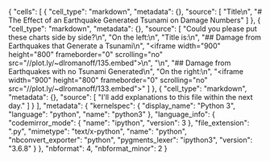 {
 "cells": [
  {
   "cell_type": "markdown",
   "metadata": {},
   "source": [
    "Title\n",
    "# The Effect of an Earthquake Generated Tsunami on Damage Numbers"
   ]
  },
  {
   "cell_type": "markdown",
   "metadata": {},
   "source": [
    "Could you please put these charts side by side?\n",
    "On the left:\n",
    "Title is:\n",
    "## Damage from Earthquakes that Generate a Tsunami\n",
    "<iframe width=\"900\" height=\"800\" frameborder=\"0\" scrolling=\"no\" src=\"//plot.ly/~dlromanoff/135.embed\"></iframe>\n",
    "\n",
    "## Damage from Earthquakes with no Tsunami Generated\n",
    "On the right:\n",
    "<iframe width=\"900\" height=\"800\" frameborder=\"0\" scrolling=\"no\" src=\"//plot.ly/~dlromanoff/133.embed\"></iframe>"
   ]
  },
  {
   "cell_type": "markdown",
   "metadata": {},
   "source": [
    "I'll add explanations to this file within the next day."
   ]
  }
 ],
 "metadata": {
  "kernelspec": {
   "display_name": "Python 3",
   "language": "python",
   "name": "python3"
  },
  "language_info": {
   "codemirror_mode": {
    "name": "ipython",
    "version": 3
   },
   "file_extension": ".py",
   "mimetype": "text/x-python",
   "name": "python",
   "nbconvert_exporter": "python",
   "pygments_lexer": "ipython3",
   "version": "3.6.8"
  }
 },
 "nbformat": 4,
 "nbformat_minor": 2
}
